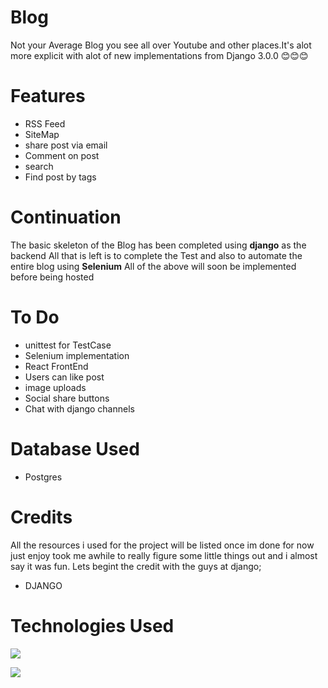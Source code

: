 # Blog
Not your Average Blog you see all over Youtube and other places.It's alot more explicit with
alot of new implementations from Django 3.0.0 😊😊😊

# Features
* RSS Feed
* SiteMap
* share post via email
* Comment on post
* search
* Find post by tags

# Continuation
The basic skeleton of the Blog has been completed using **django** as the backend
All that is left is to complete the Test and also to automate the entire blog
using **Selenium** All of the above will soon be implemented before being hosted

# To Do 
* unittest for TestCase
*  Selenium implementation
* React FrontEnd
* Users can like post
* image uploads
* Social share buttons
* Chat with django channels

# Database Used
* Postgres

# Credits
All the resources i used for the project will be listed once im done
for now just enjoy took me awhile to really figure some little things out and 
i almost say it was fun. Lets begint the credit with the guys at django;
* DJANGO


# Technologies Used

![](https://miro.medium.com/max/800/1*DGnzHHkfYWG53uZE25ZCPw.png)

![](https://www.pngitem.com/pimgs/m/23-237369_html5-and-css3-transparent-background-html-logo-hd.png)



